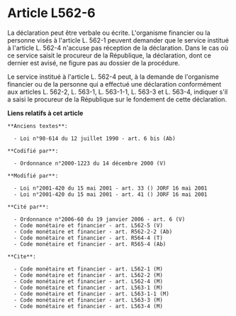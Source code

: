 # Article L562-6

La déclaration peut être verbale ou écrite. L'organisme financier ou la personne visés à l'article L. 562-1 peuvent demander
que le service institué à l'article L. 562-4 n'accuse pas réception de la déclaration. Dans le cas où ce service saisit le
procureur de la République, la déclaration, dont ce dernier est avisé, ne figure pas au dossier de la procédure.

Le service institué à l'article L. 562-4 peut, à la demande de l'organisme financier ou de la personne qui a effectué une
déclaration conformément aux articles L. 562-2, L. 563-1, L. 563-1-1, L. 563-3 et L. 563-4, indiquer s'il a saisi le
procureur de la République sur le fondement de cette déclaration.

**Liens relatifs à cet article**

	**Anciens textes**:

	  - Loi n°90-614 du 12 juillet 1990 - art. 6 bis (Ab)

	**Codifié par**:

	  - Ordonnance n°2000-1223 du 14 décembre 2000 (V)

	**Modifié par**:

	  - Loi n°2001-420 du 15 mai 2001 - art. 33 () JORF 16 mai 2001
	  - Loi n°2001-420 du 15 mai 2001 - art. 41 () JORF 16 mai 2001

	**Cité par**:

	  - Ordonnance n°2006-60 du 19 janvier 2006 - art. 6 (V)
	  - Code monétaire et financier - art. L562-5 (V)
	  - Code monétaire et financier - art. R562-2-2 (Ab)
	  - Code monétaire et financier - art. R564-4 (T)
	  - Code monétaire et financier - art. R565-4 (Ab)

	**Cite**:

	  - Code monétaire et financier - art. L562-1 (M)
	  - Code monétaire et financier - art. L562-2 (M)
	  - Code monétaire et financier - art. L562-4 (M)
	  - Code monétaire et financier - art. L563-1 (M)
	  - Code monétaire et financier - art. L563-1-1 (M)
	  - Code monétaire et financier - art. L563-3 (M)
	  - Code monétaire et financier - art. L563-4 (M)
